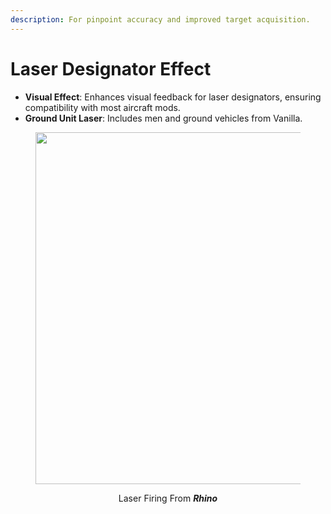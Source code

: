 ```yaml
---
description: For pinpoint accuracy and improved target acquisition.
---
```


# Laser Designator Effect

* **Visual Effect**: Enhances visual feedback for laser designators, ensuring compatibility with most aircraft mods.
* **Ground Unit Laser**: Includes men and ground vehicles from Vanilla.

<div align="center" data-full-width="false">

<figure><img src="https://steamuserimages-a.akamaihd.net/ugc/1742351037920149095/2F5E414784703638DA99BFFF3A98736590795548/?imw=5000&#x26;imh=5000&#x26;ima=fit&#x26;impolicy=Letterbox&#x26;imcolor=%23000000&#x26;letterbox=false" alt="" width="563"><figcaption><p>Laser Firing From <em><strong>Rhino</strong></em></p></figcaption></figure>

</div>
